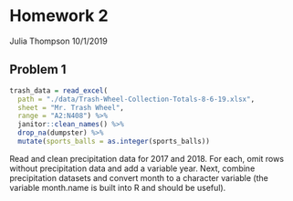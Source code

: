 Homework 2
================
Julia Thompson
10/1/2019

## Problem 1

``` r
trash_data = read_excel(
  path = "./data/Trash-Wheel-Collection-Totals-8-6-19.xlsx",
  sheet = "Mr. Trash Wheel",
  range = "A2:N408") %>%
  janitor::clean_names() %>%
  drop_na(dumpster) %>%
  mutate(sports_balls = as.integer(sports_balls))
```

Read and clean precipitation data for 2017 and 2018. For each, omit rows
without precipitation data and add a variable year. Next, combine
precipitation datasets and convert month to a character variable (the
variable month.name is built into R and should be useful).

